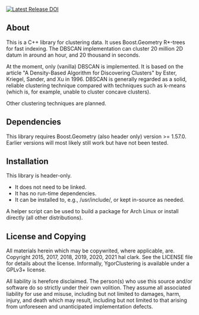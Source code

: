 
[![Latest Release DOI](https://zenodo.org/badge/89645920.svg)](https://zenodo.org/badge/latestdoi/89645920)

## About

This is a C++ library for clustering data. It uses Boost.Geometry R\*-trees for
fast indexing. The DBSCAN implementation can cluster 20 million 2D datum in
around an hour, and 20 thousand in seconds.

At the moment, only (vanilla) DBSCAN is implemented. It is based on the article
"A Density-Based Algorithm for Discovering Clusters" by Ester, Kriegel, Sander,
and Xu in 1996. DBSCAN is generally regarded as a solid, reliable clustering
technique compared with techniques such as k-means (which is, for example,
unable to cluster concave clusters).

Other clustering techniques are planned.


## Dependencies

This library requires Boost.Geometry (also header only) version >= 1.57.0.
Earlier versions will most likely still work but have not been tested.


## Installation

This library is header-only.
- It does not need to be linked.
- It has no run-time dependencies.
- It can be installed to, e.g., /usr/include/, or kept in-source as needed.

A helper script can be used to build a package for Arch Linux or install
directly (all other distributions).


## License and Copying

All materials herein which may be copywrited, where applicable, are. Copyright
2015, 2017, 2018, 2019, 2020, 2021 hal clark. See the LICENSE file for details
about the license. Informally, YgorClustering is available under a GPLv3+
license.

All liability is herefore disclaimed. The person(s) who use this source and/or
software do so strictly under their own volition. They assume all associated
liability for use and misuse, including but not limited to damages, harm,
injury, and death which may result, including but not limited to that arising
from unforeseen and unanticipated implementation defects.

